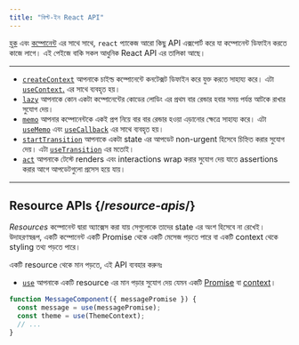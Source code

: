 ```yaml
---
title: "বিল্ট-ইন React API"
---
```


<Intro>

[হুক](/reference/react) এবং [কম্পোনেন্ট](/reference/react/components) এর সাথে সাথে, `react` প্যাকেজ আরো কিছু API এক্সপোর্ট করে যা কম্পোনেন্ট ডিফাইন করতে কাজে লাগে। এই পেইজে বাকি সকল আধুনিক React API এর তালিকা আছে।

</Intro>

---

* [`createContext`](/reference/react/createContext) আপনাকে চাইল্ড কম্পোনেন্টে কনটেক্সট ডিফাইন করে যুক্ত করতে সাহায্য করে। এটা [`useContext`.](/reference/react/useContext) এর সাথে ব্যবহৃত হয়।
* [`lazy`](/reference/react/lazy) আপনাকে কোন একটা কম্পোনেন্টের কোডের লোডিং এর প্রথম বার রেন্ডার হবার সময় পর্যন্ত আটকে রাখার সুযোগ দেয়।
* [`memo`](/reference/react/memo) আপনার কম্পোনেন্টকে একই প্রপ নিয়ে বার বার রেন্ডার হওয়া এড়ানোর ক্ষেত্রে সাহায্য করে। এটা [`useMemo`](/reference/react/useMemo) এবং [`useCallback`](/reference/react/useCallback) এর সাথে ব্যবহৃত হয়।
* [`startTransition`](/reference/react/startTransition) আপনাকে একটা state এর আপডেট non-urgent হিসেবে চিহ্নিত করার সুযোগ দেয়। এটা [`useTransition`](/reference/react/useTransition) এর মতোই।
* [`act`](/reference/react/act) আপনাকে টেস্টে renders এবং interactions wrap করার সুযোগ দেয় যাতে assertions করার আগে আপডেটগুলো প্রসেস হয়ে যায়।

---

## Resource APIs {/*resource-apis*/}

*Resources* কম্পোনেন্ট দ্বারা অ্যাক্সেস করা যায় সেগুলোকে তাদের state এর অংশ হিসেবে না রেখেই। উদাহরণস্বরূপ, একটি কম্পোনেন্ট একটি Promise থেকে একটি মেসেজ পড়তে পারে বা একটি context থেকে styling তথ্য পড়তে পারে।

একটি resource থেকে মান পড়তে, এই API ব্যবহার করুনঃ

* [`use`](/reference/react/use) আপনাকে একটি resource এর মান পড়ার সুযোগ দেয় যেমন একটি [Promise](https://developer.mozilla.org/en-US/docs/Web/JavaScript/Reference/Global_Objects/Promise) বা [context](/learn/passing-data-deeply-with-context)।
```js
function MessageComponent({ messagePromise }) {
  const message = use(messagePromise);
  const theme = use(ThemeContext);
  // ...
}
```